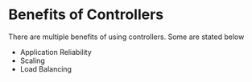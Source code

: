 # Benefits of Controllers

There are multiple benefits of using controllers. Some are stated below

* Application Reliability
* Scaling
* Load Balancing



